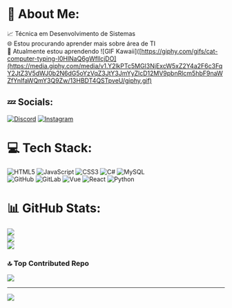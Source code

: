 # 🥀 About Me:
📈 Técnica em Desenvolvimento de Sistemas <br>🌐 Estou procurando aprender mais sobre área de TI<br>🌱 Atualmente estou aprendendo
![GIF Kawaii]([https://giphy.com/gifs/cat-computer-typing-l0HlNaQ6gWfllcjDO](https://media.giphy.com/media/v1.Y2lkPTc5MGI3NjExcW5xZ2Y4a2F6c3FqY2JtZ3V5dWJ0b2N6dG5oYzVqZ3JtY3JmYyZlcD12MV9pbnRlcm5hbF9naWZfYnlfaWQmY3Q9Zw/13HBDT4QSTpveU/giphy.gif)

## 💤 Socials:
[![Discord](https://img.shields.io/badge/Discord-%237289DA.svg?logo=discord&logoColor=white)]([[https://discord.gg/awake_bimos(https://discord.gg/DTeJ75Wk)](https://discord.gg/DTeJ75Wk)) [![Instagram](https://img.shields.io/badge/Instagram-%23E4405F.svg?logo=Instagram&logoColor=white)](https://instagram.com/bea_hahaafyz) 

# 💻 Tech Stack:
![HTML5](https://img.shields.io/badge/html5-%23E34F26.svg?style=for-the-badge&logo=html5&logoColor=white) 
![JavaScript](https://img.shields.io/badge/javascript-%23323330.svg?style=for-the-badge&logo=javascript&logoColor=%23F7DF1E) 
![CSS3](https://img.shields.io/badge/css3-%231572B6.svg?style=for-the-badge&logo=css3&logoColor=white) 
![C#](https://img.shields.io/badge/c%23-%23239120.svg?style=for-the-badge&logo=csharp&logoColor=white) 
![MySQL](https://img.shields.io/badge/mysql-4479A1.svg?style=for-the-badge&logo=mysql&logoColor=white)  
![GitHub](https://img.shields.io/badge/github-%23121011.svg?style=for-the-badge&logo=github&logoColor=white) 
![GitLab](https://img.shields.io/badge/gitlab-%23181717.svg?style=for-the-badge&logo=gitlab&logoColor=white) 
![Vue](https://img.shields.io/badge/vue-%2335495e.svg?style=for-the-badge&logo=vue.js&logoColor=white)
![React](https://img.shields.io/badge/react-%23282C34.svg?style=for-the-badge&logo=react&logoColor=61DAFB)
![Python](https://img.shields.io/badge/python-%23239B7D.svg?style=for-the-badge&logo=python&logoColor=white)

# 📊 GitHub Stats:
![](https://github-readme-stats.vercel.app/api?username=bimos2&theme=aura&hide_border=false&include_all_commits=false&count_private=false)<br/>
![](https://github-readme-streak-stats.herokuapp.com/?user=bimos2&theme=aura&hide_border=false)<br/>
![](https://github-readme-stats.vercel.app/api/top-langs/?username=bimos2&theme=aura&hide_border=false&include_all_commits=false&count_private=false&layout=compact)

### 🔝 Top Contributed Repo
![](https://github-contributor-stats.vercel.app/api?username=bimos2&limit=5&theme=dark&combine_all_yearly_contributions=true)

---
[![](https://visitcount.itsvg.in/api?id=bimos2&icon=2&color=1)](https://visitcount.itsvg.in)

<!-- Proudly created with GPRM ( https://gprm.itsvg.in ) -->
